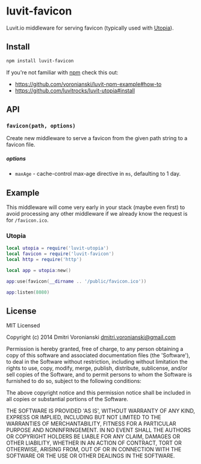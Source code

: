 # luvit-favicon

Luvit.io middleware for serving favicon (typically used with [Utopia](https://github.com/luvitrocks/luvit-utopia)).

## Install

```bash
npm install luvit-favicon
```

If you're not familiar with [npm](https://www.npmjs.org/) check this out:
- https://github.com/voronianski/luvit-npm-example#how-to
- https://github.com/luvitrocks/luvit-utopia#install

## API

### ``favicon(path, options)``

Create new middleware to serve a favicon from the given path string to a favicon file.

##### options

- ``maxAge`` - cache-control max-age directive in ``ms``, defaulting to 1 day.

## Example

This middleware will come very early in your stack (maybe even first) to avoid processing any other middleware if we already know the request is for ``/favicon.ico``.

### Utopia

```lua
local utopia = require('luvit-utopia')
local favicon = require('luvit-favicon')
local http = require('http')

local app = utopia:new()

app:use(favicon(__dirname .. '/public/favicon.ico'))

app:listen(8080)
```

## License

MIT Licensed

Copyright (c) 2014 Dmitri Voronianski [dmitri.voronianski@gmail.com](mailto:dmitri.voronianski@gmail.com)

Permission is hereby granted, free of charge, to any person obtaining
a copy of this software and associated documentation files (the
'Software'), to deal in the Software without restriction, including
without limitation the rights to use, copy, modify, merge, publish,
distribute, sublicense, and/or sell copies of the Software, and to
permit persons to whom the Software is furnished to do so, subject to
the following conditions:

The above copyright notice and this permission notice shall be
included in all copies or substantial portions of the Software.

THE SOFTWARE IS PROVIDED 'AS IS', WITHOUT WARRANTY OF ANY KIND,
EXPRESS OR IMPLIED, INCLUDING BUT NOT LIMITED TO THE WARRANTIES OF
MERCHANTABILITY, FITNESS FOR A PARTICULAR PURPOSE AND NONINFRINGEMENT.
IN NO EVENT SHALL THE AUTHORS OR COPYRIGHT HOLDERS BE LIABLE FOR ANY
CLAIM, DAMAGES OR OTHER LIABILITY, WHETHER IN AN ACTION OF CONTRACT,
TORT OR OTHERWISE, ARISING FROM, OUT OF OR IN CONNECTION WITH THE
SOFTWARE OR THE USE OR OTHER DEALINGS IN THE SOFTWARE.
